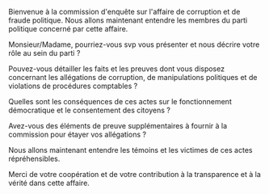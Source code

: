 Bienvenue à la commission d'enquête sur l'affaire de corruption et de fraude politique. Nous allons maintenant entendre les membres du parti politique concerné par cette affaire.

Monsieur/Madame, pourriez-vous svp vous présenter et nous décrire votre rôle au sein du parti ?

Pouvez-vous détailler les faits et les preuves dont vous disposez concernant les allégations de corruption, de manipulations politiques et de violations de procédures comptables ?

Quelles sont les conséquences de ces actes sur le fonctionnement démocratique et le consentement des citoyens ?

Avez-vous des éléments de preuve supplémentaires à fournir à la commission pour étayer vos allégations ?

Nous allons maintenant entendre les témoins et les victimes de ces actes répréhensibles.

Merci de votre coopération et de votre contribution à la transparence et à la vérité dans cette affaire.